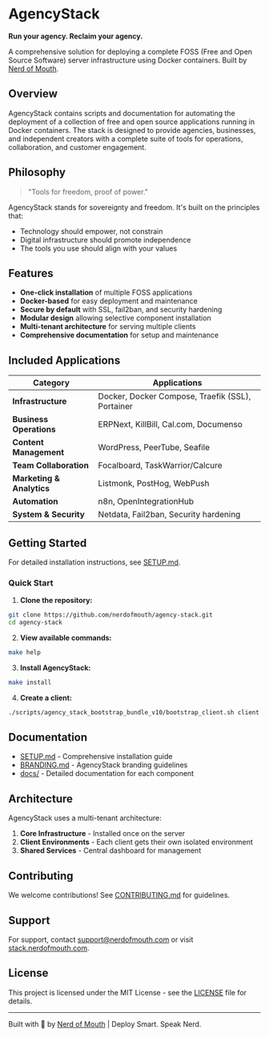 # AgencyStack

**Run your agency. Reclaim your agency.**

A comprehensive solution for deploying a complete FOSS (Free and Open Source Software) server infrastructure using Docker containers. Built by [Nerd of Mouth](https://stack.nerdofmouth.com).

## Overview

AgencyStack contains scripts and documentation for automating the deployment of a collection of free and open source applications running in Docker containers. The stack is designed to provide agencies, businesses, and independent creators with a complete suite of tools for operations, collaboration, and customer engagement.

## Philosophy

> "Tools for freedom, proof of power."

AgencyStack stands for sovereignty and freedom. It's built on the principles that:
- Technology should empower, not constrain
- Digital infrastructure should promote independence
- The tools you use should align with your values

## Features

- **One-click installation** of multiple FOSS applications
- **Docker-based** for easy deployment and maintenance
- **Secure by default** with SSL, fail2ban, and security hardening
- **Modular design** allowing selective component installation
- **Multi-tenant architecture** for serving multiple clients
- **Comprehensive documentation** for setup and maintenance

## Included Applications

| Category | Applications |
|----------|--------------|
| **Infrastructure** | Docker, Docker Compose, Traefik (SSL), Portainer |
| **Business Operations** | ERPNext, KillBill, Cal.com, Documenso |
| **Content Management** | WordPress, PeerTube, Seafile |
| **Team Collaboration** | Focalboard, TaskWarrior/Calcure |
| **Marketing & Analytics** | Listmonk, PostHog, WebPush |
| **Automation** | n8n, OpenIntegrationHub |
| **System & Security** | Netdata, Fail2ban, Security hardening |

## Getting Started

For detailed installation instructions, see [SETUP.md](SETUP.md).

### Quick Start

1. **Clone the repository:**
```bash
git clone https://github.com/nerdofmouth/agency-stack.git
cd agency-stack
```

2. **View available commands:**
```bash
make help
```

3. **Install AgencyStack:**
```bash
make install
```

4. **Create a client:**
```bash
./scripts/agency_stack_bootstrap_bundle_v10/bootstrap_client.sh client.yourdomain.com
```

## Documentation

- [SETUP.md](SETUP.md) - Comprehensive installation guide
- [BRANDING.md](BRANDING.md) - AgencyStack branding guidelines
- [docs/](docs/) - Detailed documentation for each component

## Architecture

AgencyStack uses a multi-tenant architecture:

1. **Core Infrastructure** - Installed once on the server
2. **Client Environments** - Each client gets their own isolated environment
3. **Shared Services** - Central dashboard for management

## Contributing

We welcome contributions! See [CONTRIBUTING.md](CONTRIBUTING.md) for guidelines.

## Support

For support, contact [support@nerdofmouth.com](mailto:support@nerdofmouth.com) or visit [stack.nerdofmouth.com](https://stack.nerdofmouth.com).

## License

This project is licensed under the MIT License - see the [LICENSE](LICENSE) file for details.

---

Built with 🧠 by [Nerd of Mouth](https://nerdofmouth.com) | Deploy Smart. Speak Nerd.
